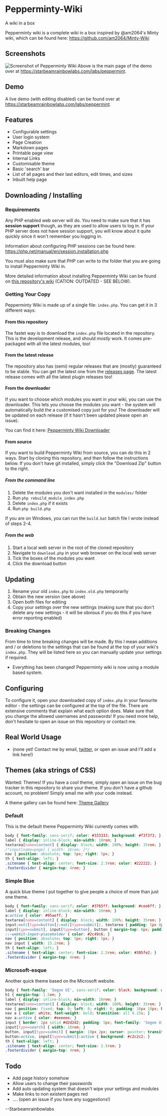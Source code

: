 # Pepperminty-Wiki
A wiki in a box

Pepperminty wiki is a complete wiki in a box inspired by @am2064's Minty wiki, which can be found here: https://github.com/am2064/Minty-Wiki

## Screenshots
![Screenshot of Pepperminty Wiki](http://i.imgur.com/xOfCSEx.png)
Above is the main page of the demo over at https://starbeamrainbowlabs.com/labs/peppermint.

## Demo
A live demo (with editing disabled) can be found over at https://starbeamrainbowlabs.com/labs/peppermint.

## Features
 * Configurable settings
 * User login system
 * Page Creation
 * Markdown pages
 * Printable page view
 * Internal Links
 * Customisable theme
 * Basic 'search' bar
 * List of all pages and their last editors, edit times, and sizes
 * Inbuilt help page

## Downloading / Installing

### Requirements
Any PHP enabled web server will do. You need to make sure that it has **session support** though, as they are used to allow users to log in. If your PHP server does not have session support, you will know about it quite quickly since it won't remember you logging in.

Information about configuring PHP sessions can be found here: https://php.net/manual/en/session.installation.php

You must also make sure that PHP can write to the folder that you are going to install Pepperminty Wiki in.

More detailed information about installing Pepperminty Wiki can be found on [this repository's wiki](https://github.com/sbrl/Pepperminty-Wiki/wiki/Installing) (CATION: OUTDATED - SEE BELOW).

### Getting Your Copy
Pepperminty Wiki is made up of a single file: `index.php`. You can get it in 3 different ways:

#### From this repository
The fastet way is to download the `index.php` file located in the repository. This is the development release, and should _mostly_ work. It comes pre-packaged with all the latest modules, too!

#### From the latest release
The repository also has (semi) regular releases that are (mostly) guaranteed to be stable. You can get the latest one from the [releases page](https://github.com/sbrl/Pepperminty-Wiki/releases). The latest release comes with all the latest plugin releases too!

#### From the downloader
If you want to choose which modules you want in your wiki, you can use the downloader. This lets you choose the modules you want - the system will automatically build the a customised copy just for you! The downloader will be updated on each release (if it hasn't been updated please open an issue).

You can find it here: [Pepperminty Wiki Downloader](https://starbeamrainbowlabs.com/labs/peppermint/download.php)


#### From source
If you want to build Pepperminty Wiki from source, you can do this in 2 ways. Start by cloning this repository, and then follow the instructions below. If you don't have git installed, simply click the "Download Zip" button to the right.

##### From the command line
1. Delete the modules you don't want installed in the `modules/` folder
2. Run `php rebuild_module_index.php`
3. Delete `index.php` if it exists
4. Run `php build.php`

If you are on Windows, you can run the `build.bat` batch file I wrote instead of steps 2-4.

##### From the web
1. Start a local web server in the root of the cloned repository
2. Navigate to `download.php` in your web browser on the local web server
3. Tick the boxes of the modules you want
4. Click the download button


## Updating
1. Rename your old `index.php` to `index.old.php` temporarily
2. Obtain the new version (see above)
3. Open both files for editing
4. Copy your settings over the new settings (making sure that you don't delete any new settings - it will be obvious if you do this if you have error reporting enabled)

### Breaking Changes
From time to time breaking changes will be made. By this I mean additions and / or deletions to the settings that can be found at the top of your wiki's `index.php`. They will be listed here so you can manually update your settings if required.

 * Everything has been changed! Pepperminty wiki is now using a module based system.

## Configuring
To configure it, open your downloaded copy of `index.php` in your favourite editor - the settings can be configured at the top of the file. There are extensive comments that explain what each option does. Make sure that you change the allowed usernames and passwords! If you need more help, don't hesitate to open an issue on this repository or contact me.

## Real World Usage
 * (none yet! Contact me by email, [twitter](https://twitter.com/SBRLabs), or open an issue and I'll add a link here!)

## Themes (aka strings of CSS)
Wanted: Themes! If you have a cool theme, simply open an issue on the bug tracker in this repository to share your theme. If you don't have a github account, no problem! Simply email me with your code instead.

A theme gallery can be found here: [Theme Gallery](https://github.com/sbrl/Pepperminty-Wiki/wiki/Theme-Gallery)

### Default
This is the default theme Pepperminty Wiki currently comes with.

```css
body { font-family: sans-serif; color: #333333; background: #f3f3f3; }
label { display: inline-block; min-width: 10rem; }
textarea[name=content] { display: block; width: 100%; height: 35rem; }
/*input[name=page] { width: 16rem; }*/
nav { position: absolute; top: 5px; right: 5px; }
th { text-align: left; }
.sitename { text-align: center; font-size: 2.5rem; color: #222222; }
.footerdivider { margin-top: 4rem; }
```

### Simple Blue
A quick blue theme I put together to give people a choice of more than just one theme.

```css
body { font-family: sans-serif; color: #3765ff; background: #cee6ff; }
label { display: inline-block; min-width: 10rem; }
a:active { color: #95aeff; }
textarea[name=content] { display: block; width: 100%; height: 35rem; }
input:not([type=button]):not([type=submit]), textarea { padding: 5px 8px; color: #2c49c6; background: rgba(42, 146, 255, 0.57); border: 0; border-radius: 5px; }
input[type=submit], input[type=button], button { margin-top: 8px; padding: 5px 8px; }
::-webkit-input-placeholder { color: #2c49c6; }
nav { position: absolute; top: 5px; right: 5px; }
nav input { width: 15.2rem; }
th { text-align: left; }
.sitename { text-align: center; font-size: 2.5rem; color: #385fe2; }
.footerdivider { margin-top: 4rem; }
```

### Microsoft-esque
Another quick theme based on the Microsoft website.

```css
body { font-family: 'Segoe UI', sans-serif; color: black; background: white; padding: 5px; }
h1 { margin-top: 1.5em; }
label { display: inline-block; min-width: 10rem; }
textarea[name=content] { display: block; width: 100%; height: 35rem; }
nav { position: fixed; top: 0; left: 0; right: 0; padding: 10px 10px; background: #0073c6; color: white; }
nav a { color: white; font-weight: bold; transition: all 0.25s; }
nav a:active { color: #eeeeee; }
input { border: 2px solid #d2d2d2; padding: 5px; font-family: 'Segoe UI', sans-serif; }
input[type=search] { width: 18rem; }
button, input[type=submit] { margin: 10px 2px; cursor: pointer; transition: all 0.25s; }
button:active, input[type=submit]:active { background: #c2c2c2; }
th { text-align: left; }
.sitename { text-align: center; font-size: 2.5rem; }
.footerdivider { margin-top: 4rem; }
```

## Todo
 * Add page history somehow
 * Allow users to change their passwords
 * Add auto updating system that doesn't wipe your settings and modules
 * Make links to non existent pages red
 * .... (open an issue if you have any suggestions!)

--Starbeamrainbowlabs
